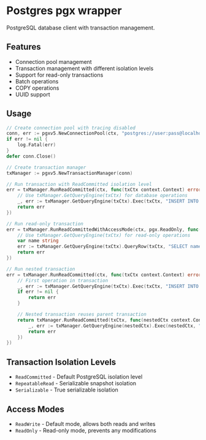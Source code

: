 # Postgres pgx wrapper

PostgreSQL database client with transaction management.

## Features

- Connection pool management
- Transaction management with different isolation levels
- Support for read-only transactions
- Batch operations
- COPY operations
- UUID support

## Usage

```go
// Create connection pool with tracing disabled
conn, err := pgxv5.NewConnectionPool(ctx, "postgres://user:pass@localhost:5432/dbname", pgxv5.WithTracing(false))
if err != nil {
    log.Fatal(err)
}
defer conn.Close()

// Create transaction manager
txManager := pgxv5.NewTransactionManager(conn)

// Run transaction with ReadCommitted isolation level
err = txManager.RunReadCommitted(ctx, func(txCtx context.Context) error {
    // Use txManager.GetQueryEngine(txCtx) for database operations
    _, err := txManager.GetQueryEngine(txCtx).Exec(txCtx, "INSERT INTO users (name) VALUES ($1)", "John")
    return err
})

// Run read-only transaction
err = txManager.RunReadCommittedWithAccessMode(ctx, pgx.ReadOnly, func(txCtx context.Context) error {
    // Use txManager.GetQueryEngine(txCtx) for read-only operations
    var name string
    err := txManager.GetQueryEngine(txCtx).QueryRow(txCtx, "SELECT name FROM users WHERE id = $1", 1).Scan(&name)
    return err
})

// Run nested transaction
err = txManager.RunReadCommitted(ctx, func(txCtx context.Context) error {
    // First operation in transaction
    _, err := txManager.GetQueryEngine(txCtx).Exec(txCtx, "INSERT INTO users (name) VALUES ($1)", "John")
    if err != nil {
        return err
    }

    // Nested transaction reuses parent transaction
    return txManager.RunReadCommitted(txCtx, func(nestedCtx context.Context) error {
        _, err := txManager.GetQueryEngine(nestedCtx).Exec(nestedCtx, "INSERT INTO profiles (user_id) VALUES ($1)", 1)
        return err
    })
})
```

## Transaction Isolation Levels

- `ReadCommitted` - Default PostgreSQL isolation level
- `RepeatableRead` - Serializable snapshot isolation
- `Serializable` - True serializable isolation

## Access Modes

- `ReadWrite` - Default mode, allows both reads and writes
- `ReadOnly` - Read-only mode, prevents any modifications
